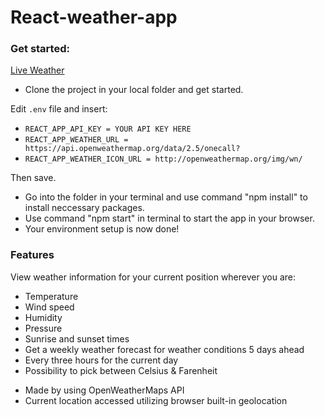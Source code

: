 # React-weather-app

### Get started:

[Live Weather](https://weather-one.netlify.app/)

- Clone the project in your local folder and get started.

Edit `.env` file and insert:

- `REACT_APP_API_KEY = YOUR API KEY HERE`
- `REACT_APP_WEATHER_URL = https://api.openweathermap.org/data/2.5/onecall?`
- `REACT_APP_WEATHER_ICON_URL = http://openweathermap.org/img/wn/`

Then save.

- Go into the folder in your terminal and use command "npm install" to install neccessary packages.
- Use command "npm start" in terminal to start the app in your browser.
- Your environment setup is now done!

### Features

View weather information for your current position wherever you are:

- Temperature
- Wind speed
- Humidity
- Pressure
- Sunrise and sunset times
- Get a weekly weather forecast for weather conditions 5 days ahead
- Every three hours for the current day
- Possibility to pick between Celsius & Farenheit

* Made by using OpenWeatherMaps API
* Current location accessed utilizing browser built-in geolocation
